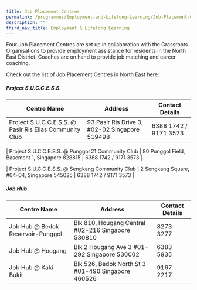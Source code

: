 ```yaml
---
title: Job Placement Centres
permalink: /programmes/Employment-and-Lifelong-Learning/Job-Placement-Centres
description: ""
third_nav_title: Employment & Lifelong Learning
---
```

Four Job Placement Centres are set up in collaboration with the Grassroots Organisations to provide employment assistance for residents in the North East District. Coaches are on hand to provide job matching and career coaching. 

Check out the list of Job Placement Centres in North East here:

##### Project S.U.C.C.E.S.S.

| Centre Name | Address | Contact Details |
| -------- | -------- | ------- |
| Project S.U.C.C.E.S.S. @ Pasir Ris Elias Community Club | 93 Pasir Ris Drive 3, #02-02 Singapore 519498 | 6388 1742 / 9171 3573 |

| Project S.U.C.C.E.S.S. @ Punggol 21 Community Club | 80 Punggol Field, Basement 1, Singapore 828815 | 6388 1742 / 9171 3573 |

| Project S.U.C.C.E.S.S. @ Sengkang Community Club | 2 Sengkang Square, #04-04, Singapore 545025 | 6388 1742 / 9171 3573 |


##### Job Hub


| Centre Name | Address | Contact Details
| -------- | -------- | ------- |
| Job Hub @ Bedok Reservoir-Punggol | Blk 810, Hougang Central #02-216 Singapore 530810 | 8273 3277 |
| Job Hub @ Hougang | Blk 2 Hougang Ave 3 #01-292 Singapore 530002 | 6383 5935 |
| Job Hub @ Kaki Bukit | Blk 526, Bedok North St 3 #01-490 Singapore 460526 | 9167 2217 |